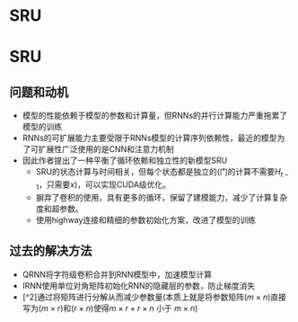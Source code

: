 # SRU

# SRU
## 问题和动机
* 模型的性能依赖于模型的参数和计算量，但RNNs的并行计算能力严重拖累了模型的训练
* RNNs的可扩展能力主要受限于RNNs模型的计算序列依赖性，最近的模型为了可扩展性广泛使用的是CNN和注意力机制
* 因此作者提出了一种平衡了循环依赖和独立性的新模型SRU
    * SRU的状态计算与时间相关，但每个状态都是独立的(门的计算不需要$H_{t-1}$，只需要$x$)，可以实现CUDA级优化。
    * 摒弃了卷积的使用，具有更多的循环，保留了建模能力，减少了计算复杂度和超参数。
    * 使用highway连接和精细的参数初始化方案，改进了模型的训练
## 过去的解决方法
* QRNN将字符级卷积合并到RNN模型中，加速模型计算
* IRNN使用单位对角矩阵初始化RNN的隐藏层的参数，防止梯度消失
* [^2]通过将矩阵进行分解从而减少参数量(本质上就是将参数矩阵$(m \times n)$直接写为$(m \times r)$和$(r \times n)$使得$m \times r + r \times n$ 小于 $m \times n$)

